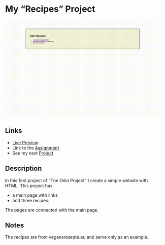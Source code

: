 # My “Recipes” Project
![preview gif](./media/prev.gif) 

## Links
- [Live Preview](https://tomsoerr.github.io/odin-recipes/)
- Link to the [Assignment](https://www.theodinproject.com/lessons/foundations-recipes)
- See my next [Project](https://github.com/TomSoerr/odin-landing-page)

## Description
In this first project of “The Odin Project” I create a simple website with HTML.
This project has:

- a main page with links 
- and three recipes.

The pages are connected with the main page.


## Notes
The recipes are from veganerezepte.eu and serve only as an example.

